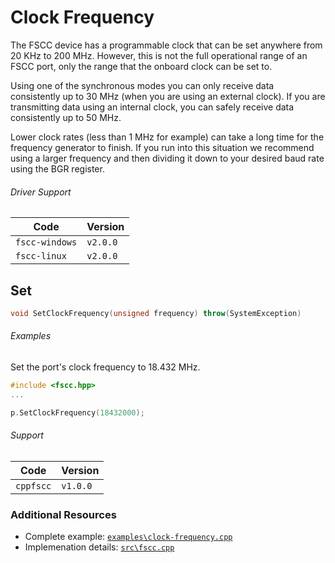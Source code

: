 # Clock Frequency
The FSCC device has a programmable clock that can be set anywhere from
20 KHz to 200 MHz. However, this is not the full operational range of an
FSCC port, only the range that the onboard clock can be set to.

Using one of the synchronous modes you can only receive data consistently
up to 30 MHz (when you are using an external clock). If you are transmitting
data using an internal clock, you can safely receive data consistently up to 50 MHz.

Lower clock rates (less than 1 MHz for example) can take a long time for 
the frequency generator to finish. If you run into this situation we 
recommend using a larger frequency and then dividing it down to your 
desired baud rate using the BGR register.

###### Driver Support
| Code           | Version
| -------------- | --------
| `fscc-windows` | `v2.0.0` 
| `fscc-linux`   | `v2.0.0` 


## Set
```c++
void SetClockFrequency(unsigned frequency) throw(SystemException)
```


###### Examples
Set the port's clock frequency to 18.432 MHz.
```c++
#include <fscc.hpp>
...

p.SetClockFrequency(18432000);
```

###### Support
| Code           | Version
| -------------- | --------
| `cppfscc`        | `v1.0.0`


### Additional Resources
- Complete example: [`examples\clock-frequency.cpp`](https://github.com/commtech/cppfscc/blob/master/examples/clock-frequency/clock-frequency.cpp)
- Implemenation details: [`src\fscc.cpp`](https://github.com/commtech/cppfscc/blob/master/src/fscc.cpp)
